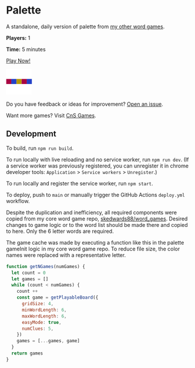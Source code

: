 # Palette

A standalone, daily version of palette from [my other word games](https://skedwards88.github.io/word_games/).

**Players:** 1

**Time:** 5 minutes

[Play Now!](https://palettegame.com/)

<img src="src/images/icon_512.png" alt="game icon" width="70"/>

Do you have feedback or ideas for improvement? [Open an issue](https://github.com/skedwards88/palette/issues/new).

Want more games? Visit [CnS Games](https://skedwards88.github.io/portfolio/).

## Development

To build, run `npm run build`.

To run locally with live reloading and no service worker, run `npm run dev`. (If a service worker was previously registered, you can unregister it in chrome developer tools: `Application` > `Service workers` > `Unregister`.)

To run locally and register the service worker, run `npm start`.

To deploy, push to `main` or manually trigger the GitHub Actions `deploy.yml` workflow.

Despite the duplication and inefficiency, all required components were copied from my core word game repo, [skedwards88/word_games](https://github.com/skedwards88/word_games). Desired changes to game logic or to the word list should be made there and copied to here. Only the 6 letter words are required.

The game cache was made by executing a function like this in the palette gameInit logic in my core word game repo. To reduce file size, the color names were replaced with a representative letter.

```js
function getNGames(numGames) {
  let count = 0
  let games = []
  while (count < numGames) {
    count ++
    const game = getPlayableBoard({
      gridSize: 4,
      minWordLength: 6,
      maxWordLength: 6,
      easyMode: true,
      numClues: 5,
    })
    games = [...games, game]
  }
  return games
}
```
